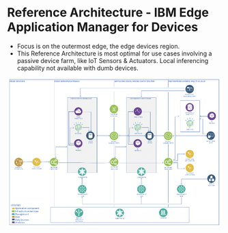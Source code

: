 # Reference Architecture - IBM Edge Application Manager for Devices

- Focus is on the outermost edge, the edge devices region.
- This Reference Architecture is most optimal for use cases involving a passive device farm, like IoT Sensors 
  & Actuators. Local inferencing capability not available with dumb devices.

<img src="images/ReferenceArchitecture2.png/" />